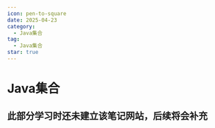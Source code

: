 ```yaml
---
icon: pen-to-square
date: 2025-04-23
category:
  - Java集合
tag:
  - Java集合
star: true
---
```


# Java集合

## 此部分学习时还未建立该笔记网站，后续将会补充

